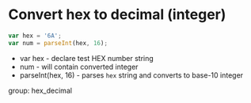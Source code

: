 # Convert hex to decimal (integer)

```javascript
var hex = '6A';
var num = parseInt(hex, 16);
```

- var hex - declare test HEX number string
- num - will contain converted integer
- parseInt(hex, 16) - parses ```hex``` string and converts to base-10 integer

group: hex_decimal
